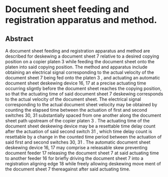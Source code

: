 # Document sheet feeding and registration apparatus and method.

## Abstract
A document sheet feeding and registration apparatus and method are described for deskewing a document sheet 7 relative to a desired copying position on a copier platen 3 while feeding the document sheet onto the platen into said copying position. The method and apparatus include obtaining an electrical signal corresponding to the actual velocity of the document sheet 7 being fed onto the platen 3 , and actuating an automatic document sheet deskewing device 16, 17 at a precise actuating time occurring sligntly before the document sheet reaches the copying position, so that the actuating time of said document sheet 7 deskewing corresponds to the actual velocity of the document sheet. The electrical signal corresponding to the actual document sheet velocity may be obtained by counting the elapsed time between the actuation of first and second switches 30, 31 substantially spaced from one another along the document sheet path upstream of the copier platen 3 . The actuating time of the document sheet deskewing device may be a resettable time delay count after the actuation of said second switch 31 , which time delay count is resettable by a change in the counted time period between the actuation of said first and second switches 30, 31 . The automatic document sheet deskewing device 16, 17 may comprise a releasable skew preventing document feeder 17 releasing the document sheet 7 at said actuating time to another feeder 16 for briefly driving the document sheet 7 into a registration aligning edge 18 while freely allowing deskewing move ment of the document sheet 7 thereagainst after said actuating time.